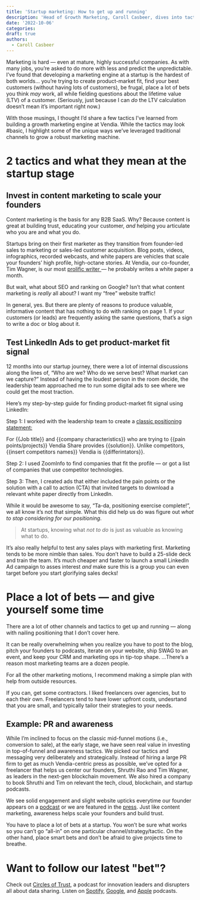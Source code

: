 ```yaml
---
title: 'Startup marketing: How to get up and running'
description: 'Head of Growth Marketing, Caroll Casbeer, dives into tactics she used at Vendia to grow their marketing engine.'
date: '2022-10-06'
categories:
draft: true
authors:
  - Caroll Casbeer
---
```


Marketing is hard — even at mature, highly successful companies. As with many jobs, you’re asked to do more with less and predict the unpredictable. I’ve found that developing a marketing engine at a startup is the hardest of both worlds… you’re trying to create product-market fit, find your best customers (without having lots of customers), be frugal, place a lot of bets you think _may_ work, all while fielding questions about the lifetime value (LTV) of a customer. (Seriously, just because I can _do_ the LTV calculation doesn’t mean it’s important right now.)  

With those musings, I thought I’d share a few tactics I’ve learned from building a growth marketing engine at Vendia. While the tactics may look #basic, I highlight some of the unique ways we’ve leveraged traditional channels to grow a robust marketing machine.  

# 2 tactics and what they mean at the startup stage


## Invest in content marketing to scale your founders

Content marketing is the basis for any B2B SaaS. Why? Because content is great at building trust, educating your customer, _and_ helping you articulate who you are and what you do. 

Startups bring on their first marketer as they transition from founder-led sales to marketing or sales-led customer acquisition. Blog posts, videos, infographics, recorded webcasts, and white papers are vehicles that scale your founders’ high profile, high-octane stories. At Vendia, our co-founder, Tim Wagner, is our most [prolific writer ](https://www.vendia.net/blog/author/tim-wagner)— he probably writes a white paper a month. 

But wait, what about SEO and ranking on Google? Isn’t that what content marketing is _really_ all about? I want my “free” website traffic!

In general, yes. But there are plenty of reasons to produce valuable, informative content that has nothing to do with ranking on page 1. If your customers (or leads) are frequently asking the same questions, that’s a sign to write a doc or blog about it. 

 
## Test LinkedIn Ads to get product-market fit signal

12 months into our startup journey, there were a lot of internal discussions along the lines of, “Who are we? Who do we serve best? What market can we capture?” Instead of having the loudest person in the room decide, the leadership team approached me to run some digital ads to see where we could get the most traction. 

Here’s my step-by-step guide for finding product-market fit signal using LinkedIn:

Step 1: I worked with the leadership team to create a [classic positioning statement:](https://blog.hubspot.com/sales/positioning-statement)

For {{Job title}} and {{company characteristics}} who are trying to {{pain points/projects}} Vendia Share provides {{solution}}. Unlike competitors, {{insert competitors names}} Vendia is {{differintators}}. 

Step 2: I used ZoomInfo to find companies that fit the profile — or got a list of companies that use competitor technologies.

Step 3: Then, I created ads that either included the pain points or the solution with a call to action (CTA) that invited targets  to download a relevant white paper directly from LinkedIn. 

While it would be awesome to say, “Ta-da, positioning exercise complete!”, we all know it’s not that simple. What this did help us do was figure out _what to stop considering for our positioning_. 

>At startups, knowing what _not to do_ is just as valuable as knowing what to do.

It’s also really helpful to test any sales plays with marketing first. Marketing tends to be more nimble than sales. You don’t have to build a 25-slide deck and train the team. It’s much cheaper and faster to launch a small LinkedIn Ad campaign to asses interest _and_ make sure this is a group you can even target before you start glorifying sales decks!


# Place a lot of bets — and give yourself some time

There are a lot of other channels and tactics to get up and running — along with nailing positioning that I don’t cover here. 

It can be really overwhelming when you realize you have to post to the blog, pitch your founders to podcasts, iterate on your website, ship SWAG to an event, and keep your CRM and marketing ops in tip-top shape. …There’s a reason most marketing teams are a dozen people. 

For all the other marketing motions, I recommend making a simple plan with help from outside resources. 

If you can, get some contractors. l liked freelancers over agencies, but to each their own. Freelancers tend to have lower upfront costs, undesrtand that you are small, and typically tailor their strategies to your needs.


## Example: PR and awareness

While I’m inclined to focus on the classic mid-funnel motions (i.e., conversion to sale), at the early stage, we have seen real value in investing in top-of-funnel and awareness tactics. We picked our tactics and messaging very deliberately and strategically. Instead of hiring a large PR firm to get as much Vendia-centric press as possible, we’ve opted for a freelancer that helps us center our founders, Shruthi Rao and Tim Wagner, as leaders in the next-gen blockchain movement. We also hired a company to book Shruthi and Tim on relevant the tech, cloud, blockchain, and startup podcasts. 

We see solid engagement and slight website upticks everytime our founder appears on a [podcast](https://www.thecloudcast.net/2022/08/real-time-data-cloud.html) or we are featured in the [press](https://www.vendia.net/press). Just like content marketing, awareness helps scale your founders and build trust. 

You have to place a lot of bets at a startup. You won’t be sure what works so you can’t go “all-in” on one particular channel/strategy/tactic. On the other hand, place smart bets and don’t be afraid to give projects time to breathe.


# Want to follow our latest "bet"? 

Check out [Circles of Trust](https://vendia.net/resources/circles-of-trust), a podcast for innovation leaders and disrupters all about data sharing. Listen on [Spotify](https://open.spotify.com/show/49kZwowJkYxjceHIax2zxK), [Google](https://podcasts.google.com/feed/aHR0cHM6Ly9mYXN0Lndpc3RpYS5jb20vY2hhbm5lbHMvYWw5cWQ4MTdkcS9yc3M), and [Apple](https://podcasts.apple.com/us/podcast/circles-of-trust/id1645908970) podcasts.
